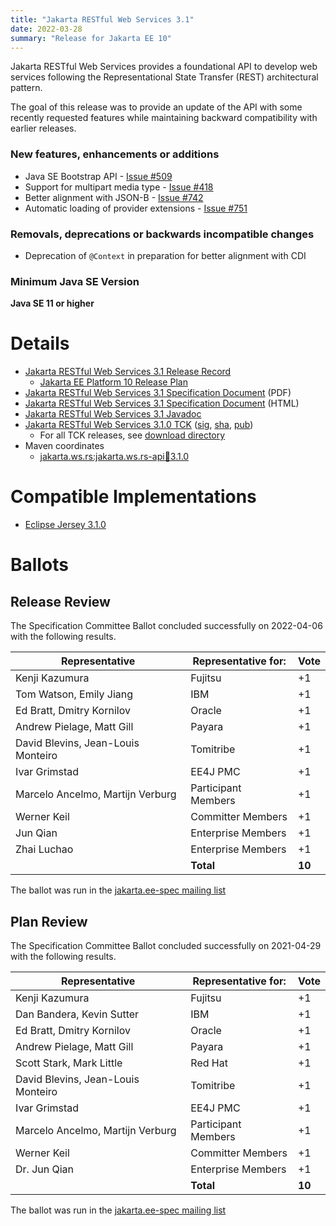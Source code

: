 ```yaml
---
title: "Jakarta RESTful Web Services 3.1"
date: 2022-03-28
summary: "Release for Jakarta EE 10"
---
```

Jakarta RESTful Web Services provides a foundational API to develop web services following the Representational
State Transfer (REST) architectural pattern.

The goal of this release was to provide an update of the API with some recently requested features while maintaining 
backward compatibility with earlier releases.
  
### New features, enhancements or additions
<!-- List here -->
* Java SE Bootstrap API - [Issue #509](https://github.com/eclipse-ee4j/jaxrs-api/issues/509)
* Support for multipart media type - [Issue #418](https://github.com/eclipse-ee4j/jaxrs-api/issues/418)
* Better alignment with JSON-B - [Issue #742](https://github.com/eclipse-ee4j/jaxrs-api/issues/742)
* Automatic loading of provider extensions - [Issue #751](https://github.com/eclipse-ee4j/jaxrs-api/issues/751)

### Removals, deprecations or backwards incompatible changes
<!-- List here -->
* Deprecation of `@Context` in preparation for better alignment with CDI

### Minimum Java SE Version
<!-- Specify the minimum required Java SE version for this specification -->
**Java SE 11 or higher**

# Details

* [Jakarta RESTful Web Services 3.1 Release Record](https://projects.eclipse.org/projects/ee4j.jaxrs/releases/3.1.0)
    * [Jakarta EE Platform 10 Release Plan](https://jakartaee.github.io/platform/jakartaee10/JakartaEE10#jakarta-ee-10-release-plan)
* [Jakarta RESTful Web Services 3.1 Specification Document](./jakarta-restful-ws-spec-3.1.pdf) (PDF)
* [Jakarta RESTful Web Services 3.1 Specification Document](./jakarta-restful-ws-spec-3.1.html) (HTML)
* [Jakarta RESTful Web Services 3.1 Javadoc](./apidocs)
* [Jakarta RESTful Web Services 3.1.0 TCK](https://download.eclipse.org/jakartaee/restful-ws/3.1/jakarta-restful-ws-tck-3.1.0.zip)  ([sig](https://download.eclipse.org/jakartaee/restful-ws/3.1/jakarta-restful-ws-tck-3.1.0.zip.sig),  [sha](https://download.eclipse.org/jakartaee/restful-ws/3.1/jakarta-restful-ws-tck-3.1.0.zip.sha256),  [pub](https://jakarta.ee/specifications/jakartaee-spec-committee.pub))
  * For all TCK releases, see [download directory](https://download.eclipse.org/jakartaee/restful-ws/3.1/)
* Maven coordinates
    * [jakarta.ws.rs:jakarta.ws.rs-api:jar:3.1.0](https://central.sonatype.com/artifact/jakarta.ws.rs/jakarta.ws.rs-api/3.1.0/jar)

# Compatible Implementations

* [Eclipse Jersey 3.1.0](https://eclipse-ee4j.github.io/jersey/download.html)

# Ballots

## Release Review

The Specification Committee Ballot concluded successfully on 2022-04-06 with the following results.

| Representative                                 | Representative for: | Vote   |
|------------------------------------------------|---------------------|--------|
| Kenji Kazumura                                 | Fujitsu             |    +1  |
| Tom Watson, Emily Jiang                        | IBM                 |    +1  |
| Ed Bratt, Dmitry Kornilov                      | Oracle              |    +1  |
| Andrew Pielage, Matt Gill                      | Payara              |    +1  |
| David Blevins, Jean-Louis Monteiro             | Tomitribe           |    +1  |
| Ivar Grimstad                                  | EE4J PMC            |    +1  |
| Marcelo Ancelmo, Martijn Verburg               | Participant Members |    +1  |
| Werner Keil                                    | Committer Members   |    +1  |
| Jun Qian                                       | Enterprise Members  |    +1  |
| Zhai Luchao                                    | Enterprise Members  |    +1  |
|                                                | **Total**           | **10** |

The ballot was run in the [jakarta.ee-spec mailing list](https://www.eclipse.org/lists/jakarta.ee-spec/msg02318.html)

## Plan Review

The Specification Committee Ballot concluded successfully on 2021-04-29 with the following results.

| Representative                                 | Representative for: |  Vote   |
|------------------------------------------------|---------------------|---------|
| Kenji Kazumura                                 | Fujitsu             |   +1    |
| Dan Bandera, Kevin Sutter                      | IBM                 |   +1    |
| Ed Bratt, Dmitry Kornilov                      | Oracle              |   +1    |
| Andrew Pielage, Matt Gill                      | Payara              |   +1    |
| Scott Stark, Mark Little                       | Red Hat             |   +1    |
| David Blevins, Jean-Louis Monteiro             | Tomitribe           |   +1    |
| Ivar Grimstad                                  | EE4J PMC            |   +1    |
| Marcelo Ancelmo, Martijn Verburg               | Participant Members |   +1    |
| Werner Keil                                    | Committer Members   |   +1    |
| Dr. Jun Qian                                   | Enterprise Members  |   +1    |
|                                                | **Total**           | **10**  |

The ballot was run in the [jakarta.ee-spec mailing list](https://www.eclipse.org/lists/jakarta.ee-spec/msg01533.html)
